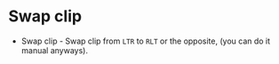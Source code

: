 # Swap clip

- Swap clip - Swap clip from `LTR` to `RLT` or the opposite, (you can do it manual anyways).